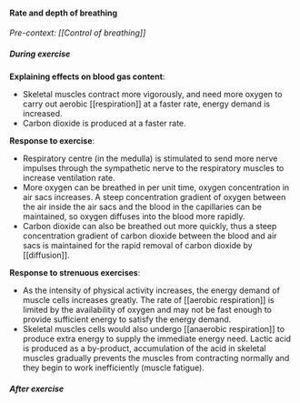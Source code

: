 #### Rate and depth of breathing
*Pre-context: [[Control of breathing]]*

##### During exercise
**Explaining effects on blood gas content**:
- Skeletal muscles contract more vigorously, and need more oxygen to carry out aerobic [[respiration]] at a faster rate, energy demand is increased.
- Carbon dioxide is produced at a faster rate.

**Response to exercise**:
- Respiratory centre (in the medulla) is stimulated to send more nerve impulses through the sympathetic nerve to the respiratory muscles to increase ventilation rate.
- More oxygen can be breathed in per unit time, oxygen concentration in air sacs increases. A steep concentration gradient of oxygen between the air inside the air sacs and the blood in the capillaries can be maintained, so oxygen diffuses into the blood more rapidly.
- Carbon dioxide can also be breathed out more quickly, thus a steep concentration gradient of carbon dioxide between the blood and air sacs is maintained for the rapid removal of carbon dioxide by [[diffusion]].

**Response to strenuous exercises**:
- As the intensity of physical activity increases, the energy demand of muscle cells increases greatly. The rate of [[aerobic respiration]] is limited by the availability of oxygen and may not be fast enough to provide sufficient energy to satisfy the energy demand.
- Skeletal muscles cells would also undergo [[anaerobic respiration]] to produce extra energy to supply the immediate energy need. Lactic acid is produced as a by-product, accumulation of the acid in skeletal muscles gradually prevents the muscles from contracting normally and they begin to work inefficiently (muscle fatigue).

##### After exercise
